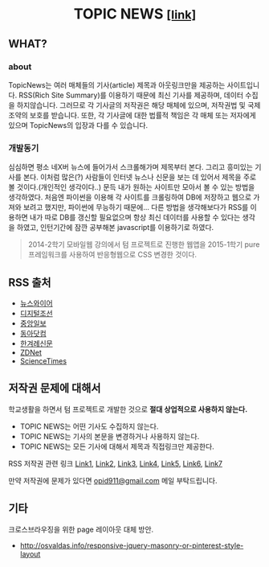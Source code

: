 # <center>TOPIC NEWS <small>[[link]][1]</small></center>
[1]: http://5pid.github.io/project/NewsTopic/

## WHAT?

### about

 TopicNews는 여러 매체들의 기사(article) 제목과 아웃링크만을 제공하는 사이트입니다. RSS(Rich Site Summary)를 이용하기 때문에 최신 기사를 제공하며, 데이터 수집을 하지않습니다. 그러므로 각 기사글의 저작권은 해당 매체에 있으며, 저작권법 및 국제조약의 보호를 받습니다. 또한, 각 기사글에 대한 법률적 책임은 각 매체 또는 저자에게 있으며 TopicNews의 입장과 다를 수 있습니다.

### 개발동기

 심심하면 평소 네X버 뉴스에 들어가서 스크롤해가며 제목부터 본다. 그리고 흥미있는 기사를 본다. 이처럼 많은(?) 사람들이 인터넷 뉴스나 신문을 보는 데 있어서 제목을 주로 볼 것이다.(개인적인 생각이다..) 
 문득 내가 원하는 사이트만 모아서 볼 수 있는 방법을 생각하였다. 처음엔 파이썬을 이용해 각 사이트를 크롤링하여 DB에 저장하고 웹으로 가져와 보려고 했지만, 파이썬에 무능하기 때문에... 다른 방법을 생각해보다가 RSS를 이용하면 내가 따로 DB를 갱신할 필요없으며 항상 최신 데이터를 사용할 수 있다는 생각을 하였고, 인턴기간에 잠깐 공부해본 javascript를 이용하기로 하였다.

>2014-2학기 모바일웹 강의에서 텀 프로젝트로 진행한 웹앱을 2015-1학기 pure 프레임워크를 사용하여 반응형웹으로 CSS 변경한 것이다.

## RSS 출처

- [뉴스와이어](http://www.newswire.co.kr/?nd=31)
- [디지털조선](http://rssplus.chosun.com/?servicemap)
- [중앙일보](http://rss.joins.com/?cloc=joongang|home|sitemap)
- [동아닷컴](http://rss.donga.com/)
- [한겨례신문](http://www.hani.co.kr/arti/RSS/)
- [ZDNet](http://www.zdnet.co.kr/news/news_rss.asp)
- [ScienceTimes](http://www.sciencetimes.co.kr/?page_id=209)

## 저작권 문제에 대해서

학교생활을 하면서 텀 프로젝트로 개발한 것으로 **절대 상업적으로 사용하지 않는다.**

- TOPIC NEWS는 어떤 기사도 수집하지 않는다.
- TOPIC NEWS는 기사의 본문을 변경하거나 사용하지 않는다.
- TOPIC NEWS는 모든 기사에 대해서 제목과 직접링크만 제공한다.

RSS 저작권 관련 링크
[Link1](http://www.hankyung.com/etc/info/copyright.html),
[Link2](http://www.hankooki.com/adinfo/v01/contents5.htm),
[Link3](http://bridge.hani.co.kr/Hani/User?command=form&formtype=copyright),
[Link4](http://loved.pe.kr/entry/Blog-Copyright-Legal-1),
[Link5](http://ebadac.blogspot.kr/2005/07/%EC%A0%80%EC%9E%91%EA%B6%8C%EB%B2%95%EC%83%81-rss%EB%8A%94-%EB%B6%88%EB%B2%95.html),
[Link6](http://kin.naver.com/qna/detail.nhn?d1id=6&dirId=60205&docId=49236951&qb=64m07IqkIOygnOuqqSDrp4HtgawgZGIg7KCA7J6R6raM&enc=utf8%C2%A7ion=kin&rank=10&search_sort=0&spq=0),
[Link7](http://j4blog.tistory.com/110)

만약 저작권에 문제가 있다면 [opid911@gmail.com](mailto:opid911@gmail.com) 메일 부탁드립니다.

## 기타

크로스브라우징을 위한 page 레이아웃 대체 방안.

- http://osvaldas.info/responsive-jquery-masonry-or-pinterest-style-layout
